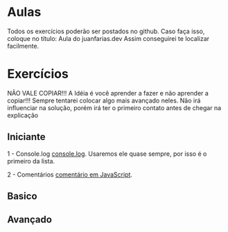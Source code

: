 # Aulas

Todos os exercícios poderão ser postados no github.
Caso faça isso, coloque no título: Aula do juanfarias.dev
Assim conseguirei te localizar facilmente.

# Exercícios
NÃO VALE COPIAR!!!
A Idéia é você aprender a fazer e não aprender a copiar!!!
Sempre tentarei colocar algo mais avançado neles. 
Não irá influenciar na solução, porém irá ter o primeiro contato antes de chegar na explicação


## Iniciante
1 - Console.log [console.log](./Aulas/1%20-%20Iniciante/1%20-%20console.log.md).
Usaremos ele quase sempre, por isso é o primeiro da lista.

2 - Comentários [comentário em JavaScript](./Aulas/1%20-%20Iniciante/2%20-%20comentarios.md).

## Basico



## Avançado

